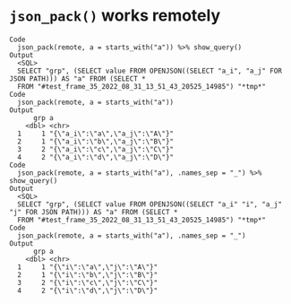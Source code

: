 # `json_pack()` works remotely

    Code
      json_pack(remote, a = starts_with("a")) %>% show_query()
    Output
      <SQL>
      SELECT "grp", (SELECT value FROM OPENJSON((SELECT "a_i", "a_j" FOR JSON PATH))) AS "a" FROM (SELECT *
      FROM "#test_frame_35_2022_08_31_13_51_43_20525_14985") "*tmp*"
    Code
      json_pack(remote, a = starts_with("a"))
    Output
          grp a                              
        <dbl> <chr>                          
      1     1 "{\"a_i\":\"a\",\"a_j\":\"A\"}"
      2     1 "{\"a_i\":\"b\",\"a_j\":\"B\"}"
      3     2 "{\"a_i\":\"c\",\"a_j\":\"C\"}"
      4     2 "{\"a_i\":\"d\",\"a_j\":\"D\"}"
    Code
      json_pack(remote, a = starts_with("a"), .names_sep = "_") %>% show_query()
    Output
      <SQL>
      SELECT "grp", (SELECT value FROM OPENJSON((SELECT "a_i" "i", "a_j" "j" FOR JSON PATH))) AS "a" FROM (SELECT *
      FROM "#test_frame_35_2022_08_31_13_51_43_20525_14985") "*tmp*"
    Code
      json_pack(remote, a = starts_with("a"), .names_sep = "_")
    Output
          grp a                          
        <dbl> <chr>                      
      1     1 "{\"i\":\"a\",\"j\":\"A\"}"
      2     1 "{\"i\":\"b\",\"j\":\"B\"}"
      3     2 "{\"i\":\"c\",\"j\":\"C\"}"
      4     2 "{\"i\":\"d\",\"j\":\"D\"}"

